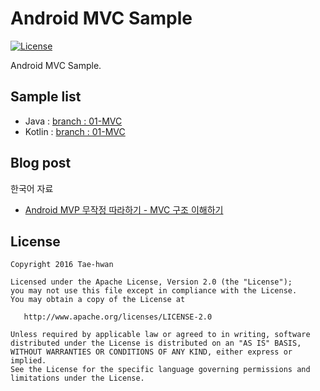 # Android MVC Sample

[![License](https://img.shields.io/hexpm/l/plug.svg)]()

Android MVC Sample.

## Sample list

- Java : [branch : 01-MVC](https://github.com/taehwandev/AndroidMVPSample/tree/01-mvc/app_java)
- Kotlin : [branch : 01-MVC](https://github.com/taehwandev/AndroidMVPSample/tree/01-mvc/app_kotlin)

## Blog post

한국어 자료
- [Android MVP 무작정 따라하기 - MVC 구조 이해하기](http://thdev.tech/androiddev/2016/10/23/Android-MVC-Architecture.html)

## License

```
Copyright 2016 Tae-hwan

Licensed under the Apache License, Version 2.0 (the "License");
you may not use this file except in compliance with the License.
You may obtain a copy of the License at

   http://www.apache.org/licenses/LICENSE-2.0

Unless required by applicable law or agreed to in writing, software
distributed under the License is distributed on an "AS IS" BASIS,
WITHOUT WARRANTIES OR CONDITIONS OF ANY KIND, either express or implied.
See the License for the specific language governing permissions and
limitations under the License.
```
